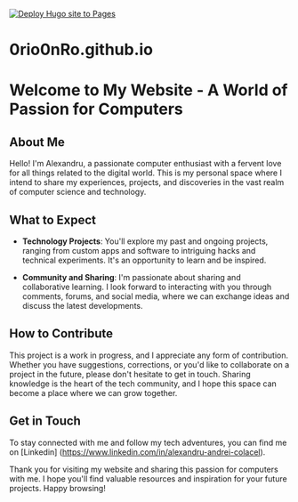 [![Deploy Hugo site to Pages](https://github.com/0ri0nRo/0ri0nRo.github.io/actions/workflows/hugo.yml/badge.svg)](https://github.com/0ri0nRo/0ri0nRo.github.io/actions/workflows/hugo.yml)
# 0rio0nRo.github.io
# Welcome to My Website - A World of Passion for Computers

## About Me

Hello! I'm Alexandru, a passionate computer enthusiast with a fervent love for all things related to the digital world. This is my personal space where I intend to share my experiences, projects, and discoveries in the vast realm of computer science and technology.

## What to Expect

- **Technology Projects**: You'll explore my past and ongoing projects, ranging from custom apps and software to intriguing hacks and technical experiments. It's an opportunity to learn and be inspired.

- **Community and Sharing**: I'm passionate about sharing and collaborative learning. I look forward to interacting with you through comments, forums, and social media, where we can exchange ideas and discuss the latest developments.

## How to Contribute

This project is a work in progress, and I appreciate any form of contribution. Whether you have suggestions, corrections, or you'd like to collaborate on a project in the future, please don't hesitate to get in touch. Sharing knowledge is the heart of the tech community, and I hope this space can become a place where we can grow together.

## Get in Touch

To stay connected with me and follow my tech adventures, you can find me on [Linkedin] (https://www.linkedin.com/in/alexandru-andrei-colacel).

Thank you for visiting my website and sharing this passion for computers with me. I hope you'll find valuable resources and inspiration for your future projects. Happy browsing!
